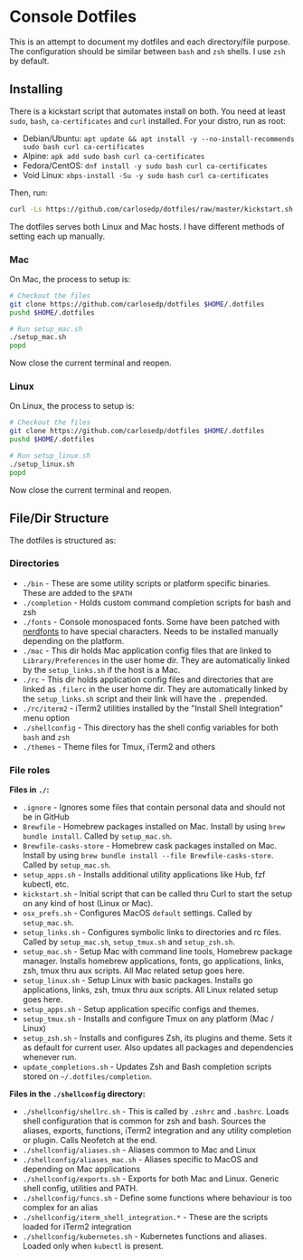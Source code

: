 # Console Dotfiles

This is an attempt to document my dotfiles and each directory/file purpose. The configuration should be similar between `bash` and `zsh` shells. I use `zsh` by default.

## Installing

There is a kickstart script that automates install on both. You need at least `sudo`, `bash`, `ca-certificates` and `curl` installed. For your distro, run as root:

* Debian/Ubuntu: `apt update && apt install -y --no-install-recommends sudo bash curl ca-certificates`
* Alpine: `apk add sudo bash curl ca-certificates`
* Fedora/CentOS: `dnf install -y sudo bash curl ca-certificates`
* Void Linux: `xbps-install -Su -y sudo bash curl ca-certificates`

Then, run:

```sh
curl -Ls https://github.com/carlosedp/dotfiles/raw/master/kickstart.sh | bash
```

The dotfiles serves both Linux and Mac hosts. I have different methods of setting each up manually.

### Mac

On Mac, the process to setup is:

```sh
# Checkout the files
git clone https://github.com/carlosedp/dotfiles $HOME/.dotfiles
pushd $HOME/.dotfiles

# Run setup_mac.sh
./setup_mac.sh
popd
```

Now close the current terminal and reopen.

### Linux

On Linux, the process to setup is:

```sh
# Checkout the files
git clone https://github.com/carlosedp/dotfiles $HOME/.dotfiles
pushd $HOME/.dotfiles

# Run setup_linux.sh
./setup_linux.sh
popd
```

Now close the current terminal and reopen.

## File/Dir Structure

The dotfiles is structured as:

### Directories

* `./bin` - These are some utility scripts or platform specific binaries. These are added to the `$PATH`
* `./completion` - Holds custom command completion scripts for bash and zsh
* `./fonts` - Console monospaced fonts. Some have been patched with [nerdfonts](https://github.com/ryanoasis/nerd-fonts) to have special characters. Needs to be installed manually depending on the platform.
* `./mac` - This dir holds Mac application config files that are linked to `Library/Preferences` in the user home dir. They are automatically linked by the `setup_links.sh` if the host is a Mac.
* `./rc` - This dir holds application config files and directories that are linked as `.filerc` in the user home dir. They are automatically linked by the `setup_links.sh` script and their link will have the `.` prepended.
* `./rc/iterm2` - iTerm2 utilities installed by the "Install Shell Integration" menu option
* `./shellconfig` - This directory has the shell config variables for both `bash` and `zsh`
* `./themes` - Theme files for Tmux, iTerm2 and others

### File roles

**Files in `./`:**

* `.ignore` - Ignores some files that contain personal data and should not be in GitHub
* `Brewfile` - Homebrew packages installed on Mac. Install by using `brew bundle install`. Called by `setup_mac.sh`.
* `Brewfile-casks-store` - Homebrew cask packages installed on Mac. Install by using `brew bundle install --file Brewfile-casks-store`. Called by `setup_mac.sh`.
* `setup_apps.sh` - Installs additional utility applications like Hub, fzf kubectl, etc.
* `kickstart.sh` - Initial script that can be called thru Curl to start the setup on any kind of host  (Linux or Mac).
* `osx_prefs.sh` - Configures MacOS `default` settings. Called by `setup_mac.sh`.
* `setup_links.sh` - Configures symbolic links to directories and rc files. Called by `setup_mac.sh`, `setup_tmux.sh` and `setup_zsh.sh`.
* `setup_mac.sh` - Setup Mac with command line tools, Homebrew package manager. Installs homebrew applications, fonts, go applications, links, zsh, tmux thru aux scripts. All Mac related setup goes here.
* `setup_linux.sh` - Setup Linux with basic packages. Installs go applications, links, zsh, tmux thru aux scripts. All Linux related setup goes here.
* `setup_apps.sh` - Setup application specific configs and themes.
* `setup_tmux.sh` - Installs and configure Tmux on any platform (Mac / Linux)
* `setup_zsh.sh` - Installs and configures Zsh, its plugins and theme. Sets it as default for current user. Also updates all packages and dependencies whenever run.
* `update_completions.sh` - Updates Zsh and Bash completion scripts stored on `~/.dotfiles/completion`.

**Files in the `./shellconfig` directory:**

* `./shellconfig/shellrc.sh` - This is called by `.zshrc` and `.bashrc`. Loads shell configuration that is common for zsh and bash. Sources the aliases, exports, functions, iTerm2 integration and any utility completion or plugin. Calls Neofetch at the end.
* `./shellconfig/aliases.sh` - Aliases common to Mac and Linux
* `./shellconfig/aliases_mac.sh` - Aliases specific to MacOS and depending on Mac applications
* `./shellconfig/exports.sh` - Exports for both Mac and Linux. Generic shell config, utilities and PATH.
* `./shellconfig/funcs.sh` - Define some functions where behaviour is too complex for an alias
* `./shellconfig/iterm_shell_integration.*` - These are the scripts loaded for iTerm2 integration
* `./shellconfig/kubernetes.sh` - Kubernetes functions and aliases. Loaded only when `kubectl` is present.


